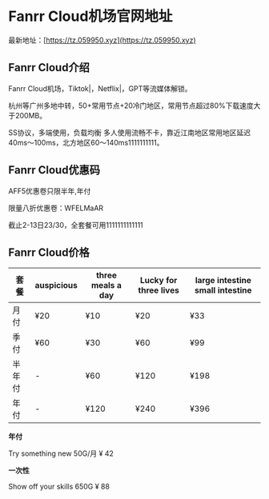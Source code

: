 # Fanrr Cloud机场官网地址

最新地址：[https://tz.059950.xyz](https://tz.059950.xyz)

## Fanrr Cloud介绍

Fanrr Cloud机场，Tiktok|，Netflix|，GPT等流媒体解锁。

杭州等广州多地中转，50+常用节点+20冷门地区，常用节点超过80%下载速度大于200MB。

SS协议，多端使用，负载均衡 多人使用流畅不卡，靠近江南地区常用地区延迟40ms～100ms，北方地区60～140ms1111111111。

## Fanrr Cloud优惠码

AFF5优惠卷只限半年,年付

限量八折优惠卷：WFELMaAR

截止2-13日23/30，全套餐可用1111111111111

## Fanrr Cloud价格

|套餐|auspicious|three meals a day|Lucky for three lives|large intestine small intestine|
|----|----|----|----|----|
|月付|¥20|¥10|¥20|¥33|
|季付|¥60|¥30|¥60|¥99|
|半年付|-|¥60|¥120|¥198|
|年付|-|¥120|¥240|¥396|

**年付**

Try something new 50G/月 ¥ 42

**一次性**

Show off your skills 650G ¥ 88

